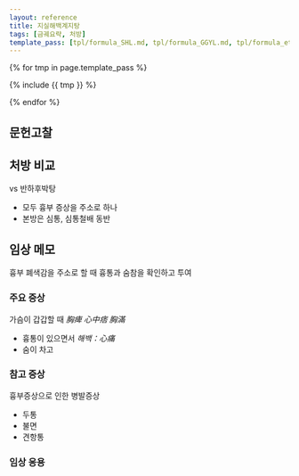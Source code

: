 ```yaml
---
layout: reference
title: 지실해백계지탕
tags: [금궤요략, 처방]
template_pass: [tpl/formula_SHL.md, tpl/formula_GGYL.md, tpl/formula_etc.md]
---
```


{% for tmp in page.template_pass %}

{% include {{ tmp }} %}

{% endfor %}


## 문헌고찰



## 처방 비교

vs 반하후박탕
* 모두 흉부 증상을 주소로 하나
* 본방은 심통, 심통철배 동반


## 임상 메모

흉부 폐색감을 주소로 할 때 흉통과 숨참을 확인하고 투여

### 주요 증상

가슴이 갑갑할 때 _胸痺_ _心中痞_ _胸滿_
* 흉통이 있으면서 _해백：心痛_
* 숨이 차고


### 참고 증상

흉부증상으로 인한 병발증상
* 두통
* 불면
* 견항통

### 임상 응용

